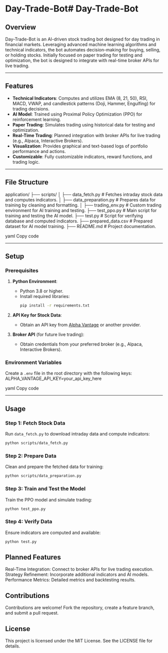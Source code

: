 # Day-Trade-Bot# Day-Trade-Bot

## Overview
Day-Trade-Bot is an AI-driven stock trading bot designed for day trading in financial markets. Leveraging advanced machine learning algorithms and technical indicators, the bot automates decision-making for buying, selling, or holding stocks. Initially focused on paper trading for testing and optimization, the bot is designed to integrate with real-time broker APIs for live trading.

---

## Features
- **Technical Indicators**: Computes and utilizes EMA (8, 21, 50), RSI, MACD, VWAP, and candlestick patterns (Doji, Hammer, Engulfing) for trading decisions.
- **AI Model**: Trained using Proximal Policy Optimization (PPO) for reinforcement learning.
- **Paper Trading**: Simulates trading using historical data for testing and optimization.
- **Real-Time Trading**: Planned integration with broker APIs for live trading (e.g., Alpaca, Interactive Brokers).
- **Visualization**: Provides graphical and text-based logs of portfolio performance and actions.
- **Customizable**: Fully customizable indicators, reward functions, and trading logic.

---

## File Structure
application/ ├── scripts/ │ ├── data_fetch.py # Fetches intraday stock data and computes indicators. │ ├── data_preparation.py # Prepares data for training by cleaning and formatting. │ ├── trading_env.py # Custom trading environment for AI training and testing. ├── test_ppo.py # Main script for training and testing the AI model. ├── test.py # Script for verifying database and computed indicators. ├── prepared_data.csv # Prepared dataset for AI model training. ├── README.md # Project documentation.

yaml
Copy code

---

## Setup

### Prerequisites
1. **Python Environment**:
   - Python 3.8 or higher.
   - Install required libraries:
     ```bash
     pip install -r requirements.txt
     ```
2. **API Key for Stock Data**:
   - Obtain an API key from [Alpha Vantage](https://www.alphavantage.co/support/#api-key) or another provider.

3. **Broker API** (for future live trading):
   - Obtain credentials from your preferred broker (e.g., Alpaca, Interactive Brokers).

### Environment Variables
Create a `.env` file in the root directory with the following keys:
ALPHA_VANTAGE_API_KEY=your_api_key_here

yaml
Copy code

---

## Usage

### Step 1: Fetch Stock Data
Run `data_fetch.py` to download intraday data and compute indicators:

```bash
python scripts/data_fetch.py
```
### Step 2: Prepare Data
Clean and prepare the fetched data for training:

```bash
python scripts/data_preparation.py
```
### Step 3: Train and Test the Model
Train the PPO model and simulate trading:

```bash
python test_ppo.py
```
### Step 4: Verify Data
Ensure indicators are computed and available:

```bash
python test.py
```

## Planned Features
Real-Time Integration:
Connect to broker APIs for live trading execution.
Strategy Refinement:
Incorporate additional indicators and AI models.
Performance Metrics:
Detailed metrics and backtesting results.

## Contributions
Contributions are welcome! Fork the repository, create a feature branch, and submit a pull request.

## License
This project is licensed under the MIT License. See the LICENSE file for details.

